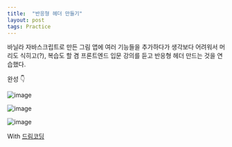 ```yaml
---
title:  "반응형 헤더 만들기"
layout: post
tags: Practice
---
```


바닐라 자바스크립트로 만든 그림 앱에 여러 기능들을 추가하다가 생각보다 어려워서 머리도 식히고(?),
복습도 할 겸 프론트엔드 입문 강의를 듣고 반응형 헤더 만드는 것을 연습했다.<br>


완성 👇<br>

![image](https://user-images.githubusercontent.com/108778921/191539062-1b72dc00-1c2a-4d86-aca0-205e7e68676c.png)








![image](https://user-images.githubusercontent.com/108778921/191539156-81d1dd79-4ee4-450c-85ad-d47f672bba2a.png)

![image](https://user-images.githubusercontent.com/108778921/191539603-41c7e01c-8f19-43d6-a1b1-262e7564d552.png)



With <a href="https://youtu.be/X91jsJyZofw?list=PLv2d7VI9OotQ1F92Jp9Ce7ovHEsuRQB3Y">드림코딩</a>
